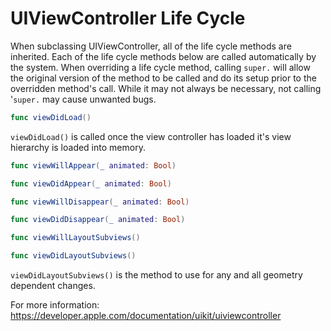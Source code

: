 # UIViewController Life Cycle

When subclassing UIViewController, all of the life cycle methods are inherited. Each of the life cycle methods below are called automatically by the system. 
When overriding a life cycle method, calling `super.` will allow the original version of the method to be called and do its setup prior to the overridden method's call. While it may not always be necessary, not calling '`super.` may cause unwanted bugs.

```swift
func viewDidLoad()
```
`viewDidLoad()` is called once the view controller has loaded it's view hierarchy is loaded into memory. 


```swift
func viewWillAppear(_ animated: Bool)
```

```swift
func viewDidAppear(_ animated: Bool)
```

```swift
func viewWillDisappear(_ animated: Bool)
```

```swift
func viewDidDisappear(_ animated: Bool)
```

```swift
func viewWillLayoutSubviews()
```

```swift
func viewDidLayoutSubviews()
```

`viewDidLayoutSubviews()` is the method to use for any and all geometry dependent changes.











For more information: https://developer.apple.com/documentation/uikit/uiviewcontroller

